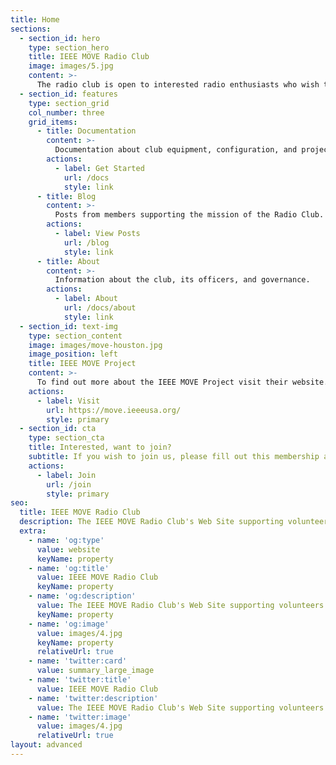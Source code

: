 ```yaml
---
title: Home
sections:
  - section_id: hero
    type: section_hero
    title: IEEE MOVE Radio Club
    image: images/5.jpg
    content: >-
      The radio club is open to interested radio enthusiasts who wish to develop radio skills and practices to support the IEEE MOVE Deployments.
  - section_id: features
    type: section_grid
    col_number: three
    grid_items:
      - title: Documentation
        content: >-
          Documentation about club equipment, configuration, and projects including DMR.
        actions:
          - label: Get Started
            url: /docs
            style: link
      - title: Blog
        content: >-
          Posts from members supporting the mission of the Radio Club.
        actions:
          - label: View Posts
            url: /blog
            style: link
      - title: About
        content: >-
          Information about the club, its officers, and governance.
        actions:
          - label: About
            url: /docs/about
            style: link
  - section_id: text-img
    type: section_content
    image: images/move-houston.jpg
    image_position: left
    title: IEEE MOVE Project
    content: >-
      To find out more about the IEEE MOVE Project visit their website.
    actions:
      - label: Visit
        url: https://move.ieeeusa.org/
        style: primary
  - section_id: cta
    type: section_cta
    title: Interested, want to join?
    subtitle: If you wish to join us, please fill out this membership application.
    actions:
      - label: Join
        url: /join
        style: primary
seo:
  title: IEEE MOVE Radio Club
  description: The IEEE MOVE Radio Club's Web Site supporting volunteers worldwide
  extra:
    - name: 'og:type'
      value: website
      keyName: property
    - name: 'og:title'
      value: IEEE MOVE Radio Club
      keyName: property
    - name: 'og:description'
      value: The IEEE MOVE Radio Club's Web Site supporting volunteers worldwide
      keyName: property
    - name: 'og:image'
      value: images/4.jpg
      keyName: property
      relativeUrl: true
    - name: 'twitter:card'
      value: summary_large_image
    - name: 'twitter:title'
      value: IEEE MOVE Radio Club
    - name: 'twitter:description'
      value: The IEEE MOVE Radio Club's Web Site supporting volunteers worldwide
    - name: 'twitter:image'
      value: images/4.jpg
      relativeUrl: true
layout: advanced
---
```

<!--
Removed from the end of the Hero Section

    actions:
      - label: Enter
        url: /docs
        style: primary
-->